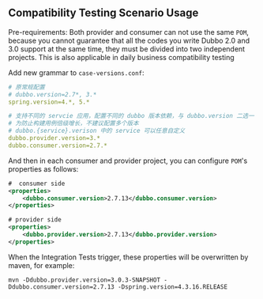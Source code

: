 ## Compatibility Testing Scenario Usage
Pre-requirements: Both provider and consumer can not use the same `POM`, because you cannot guarantee that all the codes you write Dubbo 2.0 and 3.0 support at the same time,  they must be divided into two independent projects. This is also applicable in daily business compatibility testing

Add new grammar to `case-versions.conf`:
```yaml
# 原常规配置
# dubbo.version=2.7*, 3.*
spring.version=4.*, 5.*

# 支持不同的 servcie 应用，配置不同的 dubbo 版本依赖，与 dubbo.version 二选一
# 为防止构建用例倍级增长，不建议配置多个版本
# dubbo.{service}.verison 中的 service 可以任意自定义
dubbo.provider.version=3.*
dubbo.consumer.version=2.7.*
```
And then in each consumer and provider project, you can configure `POM`'s properties as follows:
```xml
#  consumer side
<properties>
    <dubbo.consumer.version>2.7.13</dubbo.consumer.version>
</properties>

# provider side
<properties>
    <dubbo.provider.version>2.7.13</dubbo.provider.version>
</properties>
```

When the Integration Tests trigger, these properties will be overwritten by maven, for example:
```shell
mvn -Ddubbo.provider.version=3.0.3-SNAPSHOT -Ddubbo.consumer.version=2.7.13 -Dspring.version=4.3.16.RELEASE
```


